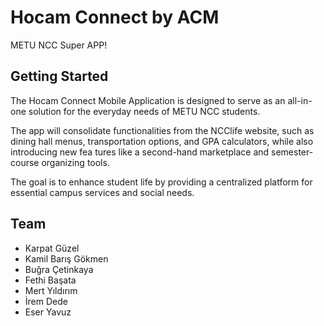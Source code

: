 # Hocam Connect by ACM

METU NCC Super APP!

## Getting Started

The Hocam Connect Mobile Application is designed to serve as an all-in-one
solution for the everyday needs of METU NCC students. 
 
The app will consolidate functionalities from the NCClife website, such as dining hall menus,
transportation options, and GPA calculators, while also introducing new fea
tures like a second-hand marketplace and semester-course organizing tools.
 
The goal is to enhance student life by providing a centralized platform for
essential campus services and social needs.

## Team
 - Karpat Güzel
 - Kamil Barış Gökmen
 - Buğra Çetinkaya
 - Fethi Başata
 - Mert Yıldırım
 - İrem Dede
 - Eser Yavuz


